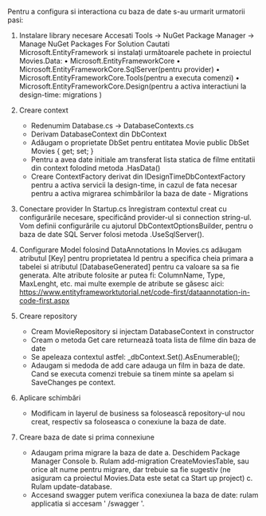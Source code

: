 Pentru a configura si interactiona cu baza de date s-au urmarit urmatorii pasi:

1.	Instalare library necesare
Accesati Tools -> NuGet Package Manager -> Manage NuGet Packages For Solution
Cautati Microsoft.EntityFramework si instalați următoarele pachete in proiectul Movies.Data:
•	Microsoft.EntityFrameworkCore
•	Microsoft.EntityFrameworkCore.SqlServer(pentru provider)
•	Microsoft.EntityFrameworkCore.Tools(pentru a executa comenzi)
•	Microsoft.EntityFrameworkCore.Design(pentru a activa interactiuni la design-time:  migrations )

2.	Creare context
    -	Redenumim Database.cs -> DatabaseContexts.cs
    -	Derivam DatabaseContext  din DbContext
    -	 Adăugam o proprietate DbSet pentru entitatea Movie
        public DbSet<Movie> Movies { get; set; }
    -	Pentru a avea date initiale am transferat lista statica de filme entitatii din context folodind metoda .HasData()
    -	Creare ContextFactory derivat din IDesignTimeDbContextFactory pentru a activa servicii la design-time, in cazul de fata necesar pentru a activa migrarea schimbărilor la baza de date - Migrations

3.	Conectare provider
In Startup.cs înregistram contextul creat cu configurările necesare, specificând provider-ul si connection string-ul. Vom definii configurările cu ajutorul DbContextOptionsBuilder, pentru o baza de date  SQL Server folosi  metoda .UseSqlServer().

4.	Configurare Model folosind DataAnnotations
In Movies.cs adăugam atributul [Key] pentru proprietatea Id pentru a specifica cheia primara a tabelei si atributul [DatabaseGenerated] pentru ca valoare sa sa fie generata.
Alte atribute folosite ar putea fi: ColumnName, Type, MaxLenght, etc.  mai multe exemple de atribute se găsesc aici: https://www.entityframeworktutorial.net/code-first/dataannotation-in-code-first.aspx
5.	Creare repository 
    -	Cream MovieRepository si injectam DatabaseContext in constructor
    -	Cream o metoda Get care returnează toata lista de filme din baza de date 
    -	Se apeleaza contextul astfel: _dbContext.Set<Movie>().AsEnumerable();
    -	Adaugam si medoda de add  care adauga un film in baza de date. Cand se executa comenzi trebuie sa tinem minte sa apelam si SaveChanges pe context.
6.	Aplicare schimbări
    -	Modificam in layerul de business sa folosească repository-ul nou creat, respectiv sa foloseasca o conexiune la baza de date. 
7.	Creare baza de date si prima connexiune
    -	Adaugam prima migrare la baza de date
        a.	Deschidem Package Manager Console
        b.	Rulam add-migration CreateMoviesTable, sau orice alt nume pentru migrare, dar trebuie sa fie sugestiv (ne asiguram ca proiectul Movies.Data este setat ca Start up project)
        c.	Rulam update-database.
    -	Accesand swagger putem verifica conexiunea la baza de date: rulam applicatia si accesam ' /swagger '. 
    
    
